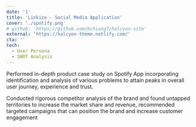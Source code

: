 ```yaml
---
date: '1'
title: 'Linkize - Social Media Application'
cover: './spotify.png'
# github: 'https://github.com/bchiang7/halcyon-site'
external: 'https://halcyon-theme.netlify.com/'
cta: ''
tech:
  - User Persona
  - SWOT Analysis
---
```


Performed in-depth product case study on Spotify App incorporating identification and analysis of various problems to attain peaks in overall user journey, experience and trust.

Conducted rigorous competitor analysis of the brand and found untapped territories to increase the market share and revenue, recommended targeted campaigns that can position the brand and increase customer engagement
